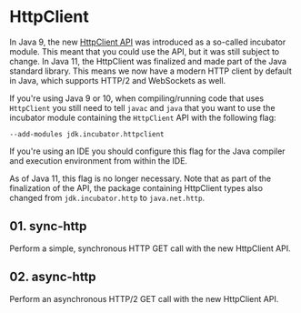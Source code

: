# HttpClient

In Java 9, the new [HttpClient API](https://docs.oracle.com/javase/10/docs/api/jdk/incubator/http/HttpClient.html) was introduced as a so-called incubator module.
This meant that you could use the API, but it was still subject to change.
In Java 11, the HttpClient was finalized and made part of the Java standard library.
This means we now have a modern HTTP client by default in Java, which supports HTTP/2 and WebSockets as well.

If you're using Java 9 or 10, when compiling/running code that uses `HttpClient` you still need to tell `javac` and `java` that you want to use the incubator module containing the `HttpClient` API with the following flag:

```
--add-modules jdk.incubator.httpclient
```

If you're using an IDE you should configure this flag for the Java compiler and execution environment from within the IDE.

As of Java 11, this flag is no longer necessary. Note that as part of the finalization of the API, the package containing HttpClient types also changed from `jdk.incubator.http` to `java.net.http`.

## 01. sync-http

Perform a simple, synchronous HTTP GET call with the new HttpClient API.

## 02. async-http

Perform an asynchronous HTTP/2 GET call with the new HttpClient API.
